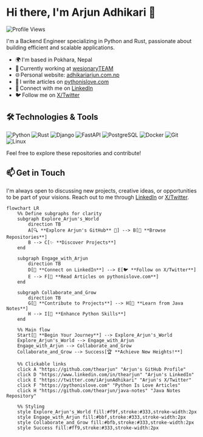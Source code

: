 # Hi there, I'm Arjun Adhikari 👋

![Profile Views](https://komarev.com/ghpvc/?username=theArjun&color=blue)

I'm a Backend Engineer specializing in Python and Rust, passionate about building efficient and scalable applications.

- 🌍 I'm based in Pokhara, Nepal
- 🏢 Currently working at [wesionaryTEAM](https://wesionary.team/)
- 🌐 Personal website: [adhikariarjun.com.np](https://adhikariarjun.com.np)
- 📝 I write articles on [pythonislove.com](https://pythonislove.com)
- 💼 Connect with me on [LinkedIn](https://www.linkedin.com/in/thearjun)
- 🐦 Follow me on [X/Twitter](https://twitter.com/iArjunAdhikari)

## 🛠️ Technologies & Tools

![Python](https://img.shields.io/badge/Python-3776AB?style=for-the-badge&logo=python&logoColor=white)
![Rust](https://img.shields.io/badge/Rust-000000?style=for-the-badge&logo=rust&logoColor=white)
![Django](https://img.shields.io/badge/Django-092E20?style=for-the-badge&logo=django&logoColor=white)
![FastAPI](https://img.shields.io/badge/FastAPI-009688?style=for-the-badge&logo=fastapi&logoColor=white)
![PostgreSQL](https://img.shields.io/badge/PostgreSQL-336791?style=for-the-badge&logo=postgresql&logoColor=white)
![Docker](https://img.shields.io/badge/Docker-2496ED?style=for-the-badge&logo=docker&logoColor=white)
![Git](https://img.shields.io/badge/Git-F05032?style=for-the-badge&logo=git&logoColor=white)
![Linux](https://img.shields.io/badge/Linux-FCC624?style=for-the-badge&logo=linux&logoColor=black)


Feel free to explore these repositories and contribute!

## 📫 Get in Touch

I'm always open to discussing new projects, creative ideas, or opportunities to be part of your visions. Reach out to me through [LinkedIn](https://www.linkedin.com/in/thearjun) or [X/Twitter](https://twitter.com/iArjunAdhikari).

```mermaid
flowchart LR
    %% Define subgraphs for clarity
    subgraph Explore_Arjun's_World
        direction TB
        A[🔍 **Explore Arjun's GitHub** 🚀] --> B[📂 **Browse Repositories**]
        B --> C[✨ **Discover Projects**]
    end

    subgraph Engage_with_Arjun
        direction TB
        D[💼 **Connect on LinkedIn**] --> E[🐦 **Follow on X/Twitter**]
        E --> F[📖 **Read Articles on pythonislove.com**]
    end

    subgraph Collaborate_and_Grow
        direction TB
        G[🤝 **Contribute to Projects**] --> H[📘 **Learn from Java Notes**]
        H --> I[🐍 **Enhance Python Skills**]
    end

    %% Main flow
    Start[🌟 **Begin Your Journey**] --> Explore_Arjun's_World
    Explore_Arjun's_World --> Engage_with_Arjun
    Engage_with_Arjun --> Collaborate_and_Grow
    Collaborate_and_Grow --> Success[🏆 **Achieve New Heights!**]

    %% Clickable links
    click A "https://github.com/thearjun" "Arjun's GitHub Profile"
    click D "https://www.linkedin.com/in/thearjun" "Arjun's LinkedIn"
    click E "https://twitter.com/iArjunAdhikari" "Arjun's X/Twitter"
    click F "https://pythonislove.com" "Python Is Love Articles"
    click H "https://github.com/thearjun/java-notes" "Java Notes Repository"

    %% Styling
    style Explore_Arjun's_World fill:#f9f,stroke:#333,stroke-width:2px
    style Engage_with_Arjun fill:#bbf,stroke:#333,stroke-width:2px
    style Collaborate_and_Grow fill:#bfb,stroke:#333,stroke-width:2px
    style Success fill:#ff9,stroke:#333,stroke-width:2px

```
